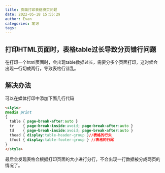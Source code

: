 ```yaml
---
title: 页面打印表格换页问题
date: 2022-05-18 15:55:29
author: Evan
categories: 笔记
tags:
---
```






## 打印HTML页面时，表格table过长导致分页错行问题

在打印一个html页面时，会出现table数据过长，需要分多个页面打印，这时候会出现一行切成两行，导致表格行错乱。



## 解决办法

可以在媒体打印中添加下面几行代码

```html
<style>
@media print
{
  table { page-break-after:auto }
  tr    { page-break-inside:avoid; page-break-after:auto }
  td    { page-break-inside:avoid; page-break-after:auto }
  thead { display:table-header-group }//表格的行头
  tfoot { display:table-footer-group } //表格的行尾
}
</style>
```

最后会发现表格会根据打印页面的大小进行分行，不会出现一行数据被分成两页的情况了。
